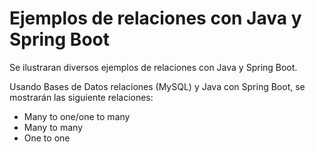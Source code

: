 # Ejemplos de relaciones con Java y Spring Boot

Se ilustraran diversos ejemplos de relaciones con Java y Spring Boot.

Usando Bases de Datos relaciones (MySQL) y Java con Spring Boot, se mostrarán las siguiente relaciones:

- Many to one/one to many
- Many to many
- One to one

